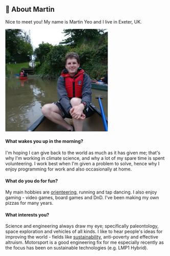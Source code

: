 ## 👋 About Martin

Nice to meet you! My name is Martin Yeo and I live in Exeter, UK.

[<img alt="Martin out of his element" height="320" src="martin_canoeing.jpg" width="320"/>](martin_canoeing.jpg)

#### What wakes you up in the morning?

I'm hoping I can give back to the world as much as it has given me; that's why
I'm working in climate science, and why a lot of my spare time is spent
volunteering. I work best when I'm given a problem to solve, hence why I enjoy
programming for work and also occasionally at home.

#### What do you do for fun?

My main hobbies are [orienteering](orienteering), running and tap dancing. I
also enjoy gaming - video games, board games and DnD. I've been making my own
pizzas for many years.

#### What interests you?

Science and engineering always draw my eye; specifically paleontology, space
exploration and vehicles of all kinds. I like to hear people's ideas for
improving the world - fields like [sustainability](sustainability), anti-poverty
and effective altruism. Motorsport is a good engineering fix for me especially
recently as the focus has been on sustainable technologies (e.g. LMP1 Hybrid).
